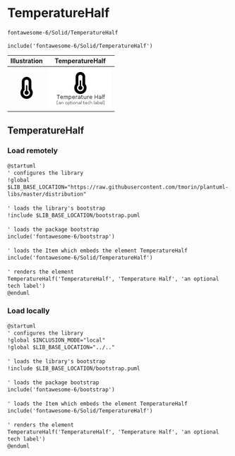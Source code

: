 # TemperatureHalf


```text
fontawesome-6/Solid/TemperatureHalf
```

```text
include('fontawesome-6/Solid/TemperatureHalf')
```



| Illustration | TemperatureHalf |
| :---: | :---: |
| ![illustration for Illustration](../../fontawesome-6/Solid/TemperatureHalf.png) | ![illustration for TemperatureHalf](../../fontawesome-6/Solid/TemperatureHalf.Local.png) |




## TemperatureHalf

### Load remotely
```plantuml
@startuml
' configures the library
!global $LIB_BASE_LOCATION="https://raw.githubusercontent.com/tmorin/plantuml-libs/master/distribution"

' loads the library's bootstrap
!include $LIB_BASE_LOCATION/bootstrap.puml

' loads the package bootstrap
include('fontawesome-6/bootstrap')

' loads the Item which embeds the element TemperatureHalf
include('fontawesome-6/Solid/TemperatureHalf')

' renders the element
TemperatureHalf('TemperatureHalf', 'Temperature Half', 'an optional tech label')
@enduml
```

### Load locally
```plantuml
@startuml
' configures the library
!global $INCLUSION_MODE="local"
!global $LIB_BASE_LOCATION="../.."

' loads the library's bootstrap
!include $LIB_BASE_LOCATION/bootstrap.puml

' loads the package bootstrap
include('fontawesome-6/bootstrap')

' loads the Item which embeds the element TemperatureHalf
include('fontawesome-6/Solid/TemperatureHalf')

' renders the element
TemperatureHalf('TemperatureHalf', 'Temperature Half', 'an optional tech label')
@enduml
```

